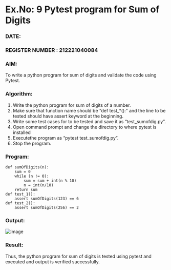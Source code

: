 # Ex.No: 9  Pytest program for Sum of Digits 

### DATE:                                                                            
### REGISTER NUMBER : 212221040084
### AIM: 
To write a python program for sum of digits and validate the code using Pytest. 
### Algorithm:

1. Write the python program for sum of digits of a number. 
2. Make sure that function name should be “def test_*():” and the line to be tested 
should have assert keyword at the beginning. 
3. Write some test cases for to be tested and save it as “test_sumofdig.py”. 
4. Open command prompt and change the directory to where pytest is installed
5. Executethe program as “pytest test_sumofdig.py”. 
6. Stop the program.

### Program:
```
def sumOfDigits(n): 
	sum = 0 
	while (n != 0): 
		sum = sum + int(n % 10) 
		n = int(n/10) 
	return sum 
def test_1(): 
	assert sumOfDigits(123) == 6 
def test_2(): 
	assert sumOfDigits(256) == 2
```
### Output:

![image](https://github.com/user-attachments/assets/c5350e58-18b9-4a14-b84a-5f01e317d917)

### Result:
Thus, the python program for sum of digits is tested using pytest and executed and output is verified successfully.

